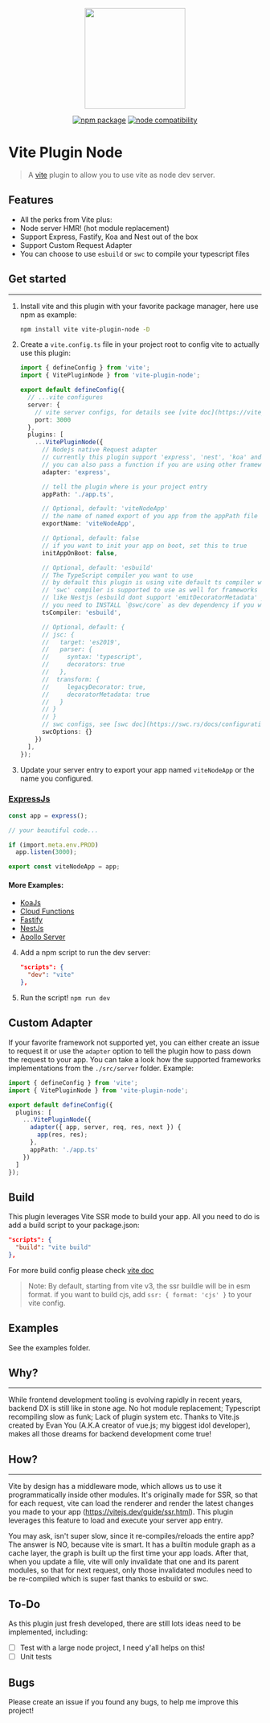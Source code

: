 <p align="center">
  <img src="./node-vite.png" width="200px">
</p>
<p align="center">
  <a href="https://www.npmjs.com/package/vite-plugin-node"><img src="https://img.shields.io/npm/v/vite-plugin-node.svg" alt="npm package"></a>
  <a href="https://nodejs.org/en/about/releases/"><img src="https://img.shields.io/node/v/vite-plugin-node.svg" alt="node compatibility"></a>
</p>

# Vite Plugin Node

> A [vite](https://vitejs.dev/) plugin to allow you to use vite as node dev server.

## Features

- All the perks from Vite plus:
- Node server HMR! (hot module replacement)
- Support Express, Fastify, Koa and Nest out of the box
- Support Custom Request Adapter
- You can choose to use `esbuild` or `swc` to compile your typescript files

## Get started

---

1. Install vite and this plugin with your favorite package manager, here use npm as example:

   ```bash
   npm install vite vite-plugin-node -D
   ```

2. Create a `vite.config.ts` file in your project root to config vite to actually use this plugin:

   ```ts
   import { defineConfig } from 'vite';
   import { VitePluginNode } from 'vite-plugin-node';

   export default defineConfig({
     // ...vite configures
     server: {
       // vite server configs, for details see [vite doc](https://vitejs.dev/config/#server-host)
       port: 3000
     },
     plugins: [
       ...VitePluginNode({
         // Nodejs native Request adapter
         // currently this plugin support 'express', 'nest', 'koa' and 'fastify' out of box,
         // you can also pass a function if you are using other frameworks, see Custom Adapter section
         adapter: 'express',

         // tell the plugin where is your project entry
         appPath: './app.ts',

         // Optional, default: 'viteNodeApp'
         // the name of named export of you app from the appPath file
         exportName: 'viteNodeApp',

         // Optional, default: false
         // if you want to init your app on boot, set this to true
         initAppOnBoot: false,

         // Optional, default: 'esbuild'
         // The TypeScript compiler you want to use
         // by default this plugin is using vite default ts compiler which is esbuild
         // 'swc' compiler is supported to use as well for frameworks
         // like Nestjs (esbuild dont support 'emitDecoratorMetadata' yet)
         // you need to INSTALL `@swc/core` as dev dependency if you want to use swc
         tsCompiler: 'esbuild',

         // Optional, default: {
         // jsc: {
         //   target: 'es2019',
         //   parser: {
         //     syntax: 'typescript',
         //     decorators: true
         //   },
         //  transform: {
         //     legacyDecorator: true,
         //     decoratorMetadata: true
         //   }
         // }
         // }
         // swc configs, see [swc doc](https://swc.rs/docs/configuration/swcrc)
         swcOptions: {}
       })
     ],
   });
   ```

3. Update your server entry to export your app named `viteNodeApp` or the name you configured.

### [ExpressJs](./examples/express/app.ts)

```ts
const app = express();

// your beautiful code...

if (import.meta.env.PROD)
  app.listen(3000);

export const viteNodeApp = app;
```
#### More Examples:
- [KoaJs](./examples/koa/app.ts)
- [Cloud Functions](./examples/cloudfunction/app.ts)
- [Fastify](./examples/fastify/app.ts)
- [NestJs](./examples/nest/src/main.ts)
- [Apollo Server](./examples/apollo/app.ts)

4. Add a npm script to run the dev server:

   ```json
   "scripts": {
     "dev": "vite"
   },
   ```

5. Run the script! `npm run dev`

## Custom Adapter

If your favorite framework not supported yet, you can either create an issue to request it or use the `adapter` option to tell the plugin how to pass down the request to your app. You can take a look how the supported frameworks implementations from the `./src/server` folder.
Example:

```ts
import { defineConfig } from 'vite';
import { VitePluginNode } from 'vite-plugin-node';

export default defineConfig({
  plugins: [
    ...VitePluginNode({
      adapter({ app, server, req, res, next }) {
        app(res, res);
      },
      appPath: './app.ts'
    })
  ]
});
```

## Build
This plugin leverages Vite SSR mode to build your app. All you need to do is add a build script to your package.json:

   ```json
   "scripts": {
     "build": "vite build"
   },
   ```
For more build config please check [vite doc](https://vitejs.dev/config/#build-target)

> Note: By default, starting from vite v3, the ssr buildle will be in esm format. if you want to build cjs, add `ssr: { format: 'cjs' }` to your vite config.

## Examples

See the examples folder.

## Why?

---

While frontend development tooling is evolving rapidly in recent years, backend DX is still like in stone age. No hot module replacement; Typescript recompiling slow as funk; Lack of plugin system etc. Thanks to Vite.js created by Evan You (A.K.A creator of vue.js; my biggest idol developer), makes all those dreams for backend development come true!

## How?

---

Vite by design has a middleware mode, which allows us to use it programmatically inside other modules. It's originally made for SSR, so that for each request, vite can load the renderer and render the latest changes you made to your app (<https://vitejs.dev/guide/ssr.html>). This plugin leverages this feature to load and execute your server app entry.

You may ask, isn't super slow, since it re-compiles/reloads the entire app? The answer is NO, because vite is smart. It has a builtin module graph as a cache layer, the graph is built up the first time your app loads. After that, when you update a file, vite will only invalidate that one and its parent modules, so that for next request, only those invalidated modules need to be re-compiled which is super fast thanks to esbuild or swc.

## To-Do

As this plugin just fresh developed, there are still lots ideas need to be implemented, including:

- [ ] Test with a large node project, I need y'all helps on this!
- [ ] Unit tests

## Bugs

Please create an issue if you found any bugs, to help me improve this project!
